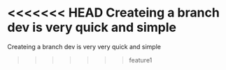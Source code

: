 <<<<<<< HEAD
Createing a branch dev is very quick and simple
=======
Createing a branch dev is very very quick and simple
>>>>>>> feature1
